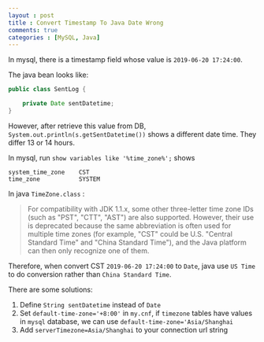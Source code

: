 ```yaml
---
layout : post
title : Convert Timestamp To Java Date Wrong
comments: true
categories : [MySQL, Java]
---
```


In mysql, there is a timestamp field whose value is `2019-06-20 17:24:00`.

The java bean looks like:

```java
public class SentLog {

    private Date sentDatetime;
}
```

However, after retrieve this value from DB, `System.out.println(s.getSentDatetime())` shows a different date time. 
They differ 13 or 14 hours.

In mysql, run `show variables like '%time_zone%';` shows 

```
system_time_zone	CST
time_zone	        SYSTEM
```

In java `TimeZone.class` :

> For compatibility with JDK 1.1.x, some other three-letter time zone IDs (such as "PST", "CTT", "AST") are also supported. 
> However, their use is deprecated because the same abbreviation is often used for multiple time zones 
> (for example, "CST" could be U.S. "Central Standard Time" and "China Standard Time"), and the Java platform can then only
> recognize one of them.

Therefore, when convert CST `2019-06-20 17:24:00` to `Date`, java use `US Time` to do conversion rather than `China Standard Time`.

There are some solutions:

1. Define `String sentDatetime` instead of `Date`
2. Set `default-time-zone='+8:00'` in `my.cnf`, if `timezone` tables have values in `mysql` database, 
     we can use `default-time-zone='Asia/Shanghai`
3. Add `serverTimezone=Asia/Shanghai` to your connection url string
